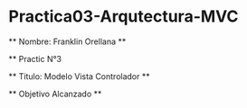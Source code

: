 # Practica03-Arqutectura-MVC
**  Nombre: Franklin Orellana **

** Practic  N°3 

** Titulo: Modelo Vista Controlador **

** Objetivo Alcanzado ** 



